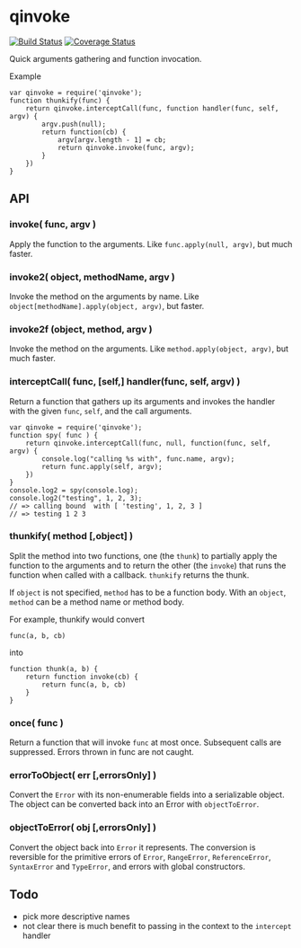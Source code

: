 qinvoke
=======

[![Build Status](https://travis-ci.org/andrasq/node-qinvoke.svg?branch=master)](https://travis-ci.org/andrasq/node-qinvoke)
[![Coverage Status](https://codecov.io/github/andrasq/node-qinvoke/coverage.svg?branch=master)](https://codecov.io/github/andrasq/node-qinvoke?branch=master)

Quick arguments gathering and function invocation.

Example

    var qinvoke = require('qinvoke');
    function thunkify(func) {
        return qinvoke.interceptCall(func, function handler(func, self, argv) {
            argv.push(null);
            return function(cb) {
                argv[argv.length - 1] = cb;
                return qinvoke.invoke(func, argv);
            }
        })
    }

API
---

### invoke( func, argv )

Apply the function to the arguments.  Like `func.apply(null, argv)`, but much
faster.

### invoke2( object, methodName, argv )

Invoke the method on the arguments by name.  Like `object[methodName].apply(object,
argv)`, but faster.

### invoke2f (object, method, argv )

Invoke the method on the arguments.  Like `method.apply(object, argv)`, but much
faster.

### interceptCall( func, [self,] handler(func, self, argv) )

Return a function that gathers up its arguments and invokes the handler
with the given `func`, `self`, and the call arguments.

    var qinvoke = require('qinvoke');
    function spy( func ) {
        return qinvoke.interceptCall(func, null, function(func, self, argv) {
            console.log("calling %s with", func.name, argv);
            return func.apply(self, argv);
        })
    }
    console.log2 = spy(console.log);
    console.log2("testing", 1, 2, 3);
    // => calling bound  with [ 'testing', 1, 2, 3 ]
    // => testing 1 2 3

### thunkify( method [,object] )

Split the method into two functions, one (the `thunk`) to partially apply the
function to the arguments and to return the other (the `invoke`) that runs the
function when called with a callback.  `thunkify` returns the thunk.

If `object` is not specified, `method` has to be a function body.  With an
`object`, `method` can be a method name or method body.

For example, thunkify would convert

    func(a, b, cb)

into

    function thunk(a, b) {
        return function invoke(cb) {
            return func(a, b, cb)
        }
    }


### once( func )

Return a function that will invoke `func` at most once.  Subsequent calls are suppressed.
Errors thrown in func are not caught.

### errorToObject( err [,errorsOnly] )

Convert the `Error` with its non-enumerable fields into a serializable object.
The object can be converted back into an Error with `objectToError`.

### objectToError( obj [,errorsOnly] )

Convert the object back into `Error` it represents.  The conversion is reversible
for the primitive errors of `Error`, `RangeError`, `ReferenceError`, `SyntaxError`
and `TypeError`, and errors with global constructors.


Todo
----

- pick more descriptive names
- not clear there is much benefit to passing in the context to the `intercept` handler

